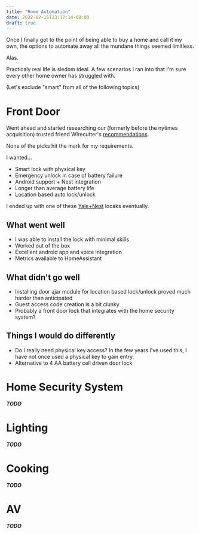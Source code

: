```yaml
---
title: "Home Automation"
date: 2022-02-11T23:17:14-08:00
draft: true
---
```


Once I finally got to the point of being able to buy a home and call it my own, the options to automate away all the mundane things seemed limitless.

Alas.

Practicaly real life is sledom ideal. A few scenarios I ran into that I'm sure every other home owner has struggled with.

(Let's exclude "smart" from all of the following topics)

# Front Door
Went ahead and started researching our (formerly before the nytimes acquisition) trusted friend Wirecutter's [recommendations](https://www.nytimes.com/wirecutter/reviews/the-best-smart-lock/).

None of the picks hit the mark for my requirements.

I wanted...
- Smart lock with physical key
- Emergency unlock in case of battery failure
- Android support + Nest integration
- Longer than average battery life
- Location based auto lock/unlock

I ended up with one of these [Yale+Nest](https://www.amazon.com/Yale-Security-YRD226-CBA-619-Connected-Touchscreen/dp/B07GQ71KCH?th=1) locaks eventually.

## What went well
- I was able to install the lock with minimal skills
- Worked out of the box
- Excellent android app and voice integration
- Metrics available to HomeAssistant

## What didn't go well
- Installing door ajar module for location based lock/unlock proved much harder than anticipated
- Guest access code creation is a bit clunky
- Probably a front door lock that integrates with the home security system?

## Things I would do differently
- Do I really need physical key access? In the few years I've used this, I have not once used a physical key to gain entry.
- Alternative to 4 AA battery cell driven door lock

# Home Security System
_**TODO**_

# Lighting
_**TODO**_

# Cooking
_**TODO**_

# AV
_**TODO**_